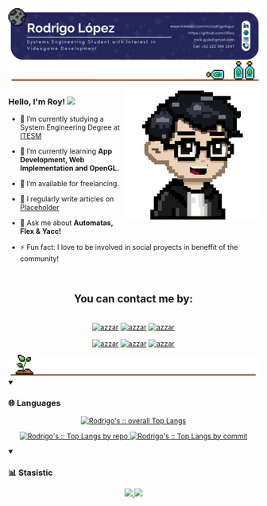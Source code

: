 <!-- INFO BANNER -->
<img src="./banner.png">

<!-- ABOUT ME SECTION -->
<img src = "./about_me_v2.png">

<a target="_blank" align="center">
  <img align="right" top="200" height="270" width="270" alt="Portrait" src="./Rodrigo.png">
</a>

<h3>
    Hello, I'm Roy!
    <a href="https://github.com/iiRoy" target="_self">
        <img src="https://media.giphy.com/media/hvRJCLFzcasrR4ia7z/giphy.gif" width="30">
    </a>
</h3>

- 🔭 I’m currently studying a System Engineering Degree at <a href="https://tec.mx/" target="blank">ITESM</a>

- 🌱 I’m currently learning **App Development, Web Implementation and OpenGL.** 

- 🤝 I’m available for freelancing.

- 📝 I regularly write articles on [Placeholder](Placeholder)

- 💬 Ask me about **Automatas, Flex & Yacc!**

- ⚡ Fun fact: I love to be involved in social proyects in beneffit of the community!
<br>

<!-- CONTACT INFORMATION -->
<h2 align="center">
  You can contact me by:
</h2>
<p align="center">
<br/>
  <a href="https://www.linkedin.com/in/rodrigologu/" target="blank"><img align="center"
         src="https://img.shields.io/badge/linkedin-%231DA1F2.svg?style=for-the-badge&logo=linkedin&logoColor=white"
         alt="azzar" height="30"/></a>
  <a href="https://wa.me/+5212214644391" target="blank"><img align="center"
         src="https://img.shields.io/badge/whatsapp-4B7F1.svg?style=for-the-badge&logo=whatsapp&logoColor=white"
         alt="azzar" height="30"/></a>
  <a href="mailto:rock.gule@gmail.com" target="blank"><img align="center"
         src="https://img.shields.io/badge/gmail-EA4335.svg?style=for-the-badge&logo=gmail&logoColor=white"
         alt="azzar" height="30"/></a>
</p>
<p align="center">
  <a href="mailto:a01737437@tec.mx" target="blank"><img align="center"
         src="https://img.shields.io/badge/outlook-4267B2.svg?style=for-the-badge&logo=microsoft&logoColor=white"
         alt="azzar" height="30"/></a>
  <a href="https://instagram.com/rdglopz" target="blank"><img align="center"
         src="https://img.shields.io/badge/instagram-%23E4405F.svg?style=for-the-badge&logo=Instagram&logoColor=white"
         alt="azzar" height="30"/></a>
  <a href="https://twitter.com/rdglopz" target="blank"><img align="center"
         src="https://img.shields.io/badge/twitter-%23000000.svg?style=for-the-badge&logo=x&logoColor=white"
         alt="azzar" height="30"/></a>
<br>
</p>

<!-- ABOUT ME SECTION -->
<img src = "./Skills-stats.png">

<details open>
  <summary><h3>🌐 Languages</h3></summary>
            <p align="center">
        <a href="https://github.com/iiRoy/">
          <img width="45%" src="https://github-readme-stats.vercel.app/api/top-langs/?username=iiRoy&langs_count=10&theme=gruvbox&layout=compact&hide_border=true"
          alt="Rodrigo's :: overall Top Langs" /></a>
      </p>
        <p align="center">
          <a href="https://github.com/iiRoy/">
          <img width="45%" src="https://github-profile-summary-cards.vercel.app/api/cards/repos-per-language?username=iiRoy&theme=gruvbox&layout=compact&hide_border=true"
          alt="Rodrigo's :: Top Langs by repo" />
          <img width="45%" src="https://github-profile-summary-cards.vercel.app/api/cards/most-commit-language?username=iiRoy&theme=gruvbox&layout=compact&hide_border=true"
          alt="Rodrigo's :: Top Langs by commit" />
          </a>
        </p>
</details>

<details open>
  <summary><h3>📊 Stasistic</h3></summary>
        <p align="center">
          <a href="https://github.com/iiRoy/">
          <img width="49.5%" src="https://github-readme-stats.vercel.app/api?username=iiRoy&show_icons=true&theme=gruvbox&hide_border=true" />
          <img width="49.5%" src="https://github-readme-streak-stats.herokuapp.com/?user=iiRoy&theme=gruvbox&hide_border=true" />
          </a>
       </p>
     <br>
     </samp>
  </div>    
</details>
